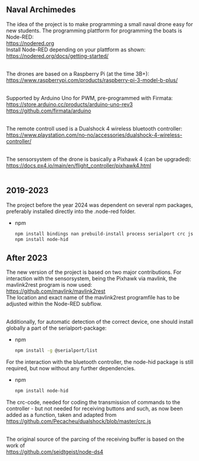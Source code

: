 ## Naval Archimedes

The idea of the project is to make programming a small naval drone easy for new students. The programming plattform for programming the boats is Node-RED:<br>
https://nodered.org <br>
Install Node-RED depending on your plattform as shown:<br>
https://nodered.org/docs/getting-started/ <br><br>

The drones are based on a Raspberry Pi (at the time 3B+): <br>
https://www.raspberrypi.com/products/raspberry-pi-3-model-b-plus/ <br><br>

Supported by Arduino Uno for PWM, pre-programmed with Firmata:<br>
https://store.arduino.cc/products/arduino-uno-rev3 <br>
https://github.com/firmata/arduino <br><br>

The remote controll used is a Dualshock 4 wireless bluetooth controller:<br>
https://www.playstation.com/no-no/accessories/dualshock-4-wireless-controller/ <br><br>

The sensorsystem of the drone is basically a Pixhawk 4 (can be upgraded):<br>
https://docs.px4.io/main/en/flight_controller/pixhawk4.html <br><br>

## 2019-2023

The project before the year 2024 was dependent on several npm packages, preferably installed directly into the .node-red folder.
* npm
  ```sh
  npm install bindings nan prebuild-install process serialport crc jspack underscore util events mavlink process
  npm install node-hid
  ```

## After 2023

The new version of the project is based on two major contributions. For interaction with the sensorsystem, being the Pixhawk via mavlink, the mavlink2rest program is now used:<br>
https://github.com/mavlink/mavlink2rest <br>
The location and exact name of the mavlink2rest programfile has to be adjusted within the Node-RED subflow. <br><br>

Additionally, for automatic detection of the correct device, one should install globally a part of the serialport-package:
* npm
  ```sh
  npm install -g @serialport/list
  ```

For the interaction with the bluetooth controller, the node-hid package is still required, but now without any further dependencies.
* npm
  ```sh
  npm install node-hid
  ```
The crc-code, needed for coding the transmission of commands to the controller - but not needed for receiving buttons and such, as now been added as a function, taken and adapted from <br>
https://github.com/Pecacheu/dualshock/blob/master/crc.js <br><br>

The original source of the parcing of the receiving buffer is based on the work of<br>
https://github.com/seidtgeist/node-ds4 <br><br>
